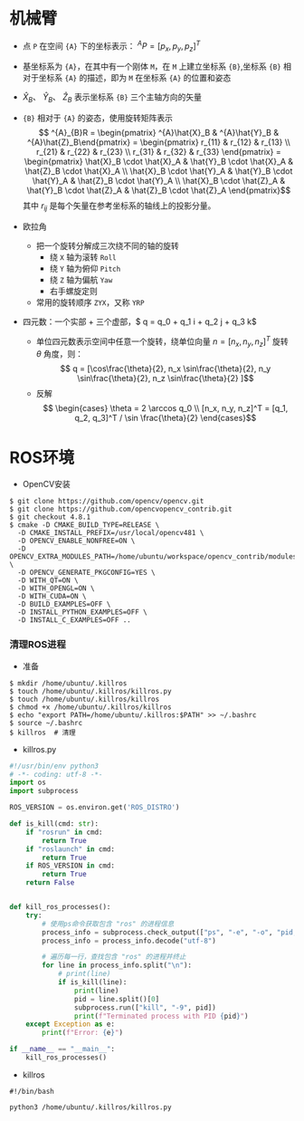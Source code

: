 # 机械臂

- 点 `P` 在空间 `{A}` 下的坐标表示： $^{A}P = [p_x, p_y, p_z]^T$
- 基坐标系为 `{A}`，在其中有一个刚体 `M`，在 `M` 上建立坐标系 `{B}`,坐标系 `{B}` 相对于坐标系 `{A}` 的描述，即为 `M` 在坐标系 `{A}` 的位置和姿态
- $\hat{X}_B$、 $\hat{Y}_B$、 $\hat{Z}_B$ 表示坐标系 `{B}` 三个主轴方向的矢量
- `{B}` 相对于 `{A}` 的姿态，使用旋转矩阵表示
 $$ ^{A}_{B}R = \begin{pmatrix} ^{A}\hat{X}_B & ^{A}\hat{Y}_B & ^{A}\hat{Z}_B\end{pmatrix} 
 = \begin{pmatrix} 
 r_{11} & r_{12} & r_{13} \\ 
 r_{21} & r_{22} & r_{23} \\ 
 r_{31} & r_{32} & r_{33} 
 \end{pmatrix} 
 = \begin{pmatrix}
  \hat{X}_B \cdot \hat{X}_A & \hat{Y}_B \cdot \hat{X}_A & \hat{Z}_B \cdot \hat{X}_A \\ 
  \hat{X}_B \cdot \hat{Y}_A & \hat{Y}_B \cdot \hat{Y}_A & \hat{Z}_B \cdot \hat{Y}_A \\ 
  \hat{X}_B \cdot \hat{Z}_A & \hat{Y}_B \cdot \hat{Z}_A & \hat{Z}_B \cdot \hat{Z}_A 
  \end{pmatrix}$$
 其中 $r_{ij}$ 是每个矢量在参考坐标系的轴线上的投影分量。

- 欧拉角
    - 把一个旋转分解成三次绕不同的轴的旋转
        - 绕 `X` 轴为滚转 `Roll`
        - 绕 `Y` 轴为俯仰 `Pitch`
        - 绕 `Z` 轴为偏航 `Yaw`
        - 右手螺旋定则
    - 常用的旋转顺序 `ZYX`，又称 `YRP`
- 四元数：一个实部 + 三个虚部，$ q = q_0 + q_1 i + q_2 j + q_3 k$
    - 单位四元数表示空间中任意一个旋转，绕单位向量 $n = [n_x, n_y, n_z]^T$ 旋转 $\theta$ 角度，则：
    $$ q = [\cos\frac{\theta}{2}, n_x \sin\frac{\theta}{2}, n_y \sin\frac{\theta}{2}, n_z \sin\frac{\theta}{2} ]$$
    - 反解
    $$ \begin{cases} \theta = 2 \arccos q_0  \\ [n_x, n_y, n_z]^T = [q_1, q_2, q_3]^T / \sin \frac{\theta}{2} \end{cases}$$


# ROS环境

- OpenCV安装
```shell
$ git clone https://github.com/opencv/opencv.git
$ git clone https://github.com/opencvopencv_contrib.git
$ git checkout 4.8.1
$ cmake -D CMAKE_BUILD_TYPE=RELEASE \
  -D CMAKE_INSTALL_PREFIX=/usr/local/opencv481 \
  -D OPENCV_ENABLE_NONFREE=ON \
  -D OPENCV_EXTRA_MODULES_PATH=/home/ubuntu/workspace/opencv_contrib/modules \
  -D OPENCV_GENERATE_PKGCONFIG=YES \
  -D WITH_QT=ON \
  -D WITH_OPENGL=ON \
  -D WITH_CUDA=ON \
  -D BUILD_EXAMPLES=OFF \
  -D INSTALL_PYTHON_EXAMPLES=OFF \
  -D INSTALL_C_EXAMPLES=OFF ..

```

### 清理ROS进程
- 准备
```shell
$ mkdir /home/ubuntu/.killros
$ touch /home/ubuntu/.killros/killros.py
$ touch /home/ubuntu/.killros/killros
$ chmod +x /home/ubuntu/.killros/killros
$ echo "export PATH=/home/ubuntu/.killros:$PATH" >> ~/.bashrc
$ source ~/.bashrc
$ killros  # 清理
```
- killros.py
```python
#!/usr/bin/env python3
# -*- coding: utf-8 -*-
import os
import subprocess

ROS_VERSION = os.environ.get('ROS_DISTRO')

def is_kill(cmd: str):
    if "rosrun" in cmd:
        return True
    if "roslaunch" in cmd:
        return True
    if ROS_VERSION in cmd:
        return True
    return False


def kill_ros_processes():
    try:
        # 使用ps命令获取包含 "ros" 的进程信息
        process_info = subprocess.check_output(["ps", "-e", "-o", "pid,cmd"])
        process_info = process_info.decode("utf-8")

        # 遍历每一行，查找包含 "ros" 的进程并终止
        for line in process_info.split("\n"):
            # print(line)
            if is_kill(line):
                print(line)
                pid = line.split()[0]
                subprocess.run(["kill", "-9", pid])
                print(f"Terminated process with PID {pid}")
    except Exception as e:
        print(f"Error: {e}")

if __name__ == "__main__":
    kill_ros_processes()
```
- killros
```shell
#!/bin/bash

python3 /home/ubuntu/.killros/killros.py
```